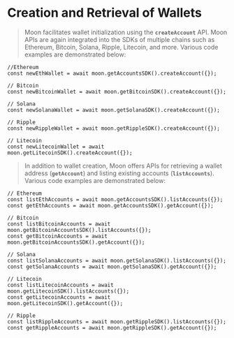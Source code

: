# Creation and Retrieval of Wallets

> Moon facilitates wallet initialization using the **`createAccount`** API. Moon APIs are again integrated into the SDKs of multiple chains such as Ethereum, Bitcoin, Solana, Ripple, Litecoin, and more. Various code examples are demonstrated below:

```
//Ethereum
const newEthWallet = await moon.getAccountsSDK().createAccount({});

// Bitcoin
const newBitcoinWallet = await moon.getBitcoinSDK().createAccount({});

// Solana
const newSolanaWallet = await moon.getSolanaSDK().createAccount({});

// Ripple
const newRippleWallet = await moon.getRippleSDK().createAccount({});

// Litecoin
const newLitecoinWallet = await moon.getLitecoinSDK().createAccount({});
```

> In addition to wallet creation, Moon offers APIs for retrieving a wallet address (**`getAccount`**) and listing existing accounts (**`listAccounts`**). Various code examples are demonstrated below:

```
// Ethereum
const listEthAccounts = await moon.getAccountsSDK().listAccounts({});
const getEthAccounts = await moon.getAccountsSDK().getAccount({});

// Bitcoin
const listBitcoinAccounts = await moon.getBitcoinAccountsSDK().listAccounts({});
const getBitcoinAccounts = await moon.getBitcoinAccountsSDK().getAccount({});

// Solana
const listSolanaAccounts = await moon.getSolanaSDK().listAccounts({});
const getSolanaAccounts = await moon.getSolanaSDK().getAccount({});

// Litecoin
const listLitecoinAccounts = await moon.getLitecoinSDK().listAccounts({});
const getLitecoinAccounts = await moon.getLitecoinSDK().getAccount({});

// Ripple
const listRippleAccounts = await moon.getRippleSDK().listAccounts({});
const getRippleAccounts = await moon.getRippleSDK().getAccount({});
```
